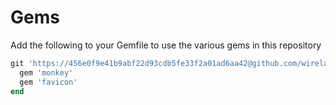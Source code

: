 # Gems

Add the following to your Gemfile to use the various gems in this repository

```ruby
git 'https://456e0f9e41b9abf22d93cdb5fe33f2a01ad6aa42@github.com/wirelab/gems.git' do
  gem 'monkey'
  gem 'favicon'
end
```
